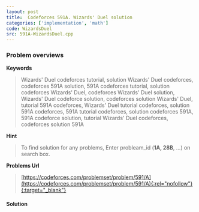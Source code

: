 ```yaml
---
layout: post
title:  Codeforces 591A. Wizards' Duel solution
categories: ['implementation', 'math']
code: WizardsDuel
src: 591A-WizardsDuel.cpp
---
```

### **Problem overviews**

**Keywords**
> Wizards' Duel codeforces tutorial, solution Wizards' Duel codeforces, codeforces 591A solution, 591A codeforces tutorial, solution codeforces Wizards' Duel, codeforces Wizards' Duel solution, Wizards' Duel codeforce solution, codeforces solution Wizards' Duel, tutorial 591A codeforces, Wizards' Duel tutorial codeforces, solution 591A codeforces, 591A tutorial codeforces, solution codeforces 591A, 591A codeforce solution, tutorial Wizards' Duel codeforces, codeforces solution 591A

**Hint**
> To find solution for any problems, Enter probleam_id (**1A, 28B**, ...) on search box. 

**Problems Url**
> [https://codeforces.com/problemset/problem/591/A](https://codeforces.com/problemset/problem/591/A){:rel="nofollow"}{:target="_blank"}

#### **Solution**



